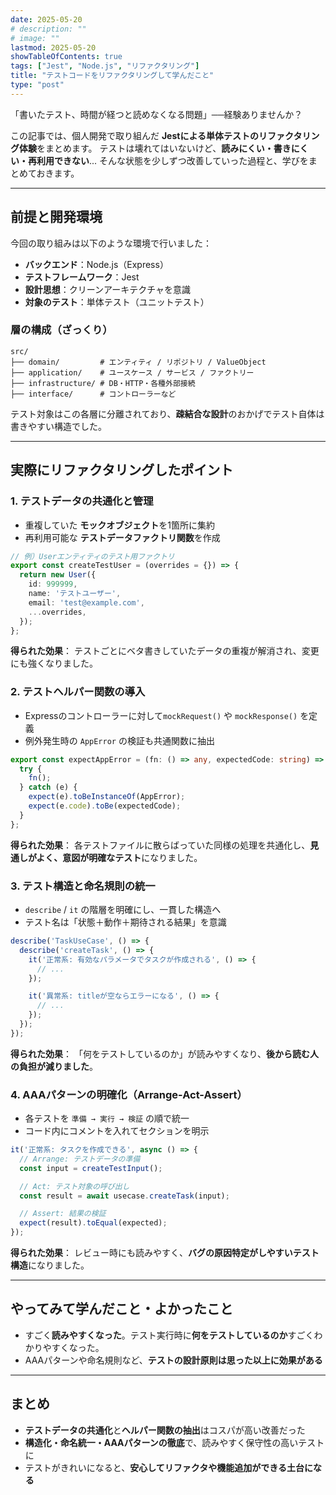 ```yaml
---
date: 2025-05-20
# description: ""
# image: ""
lastmod: 2025-05-20
showTableOfContents: true
tags: ["Jest", "Node.js", "リファクタリング"]
title: "テストコードをリファクタリングして学んだこと"
type: "post"
---
```


「書いたテスト、時間が経つと読めなくなる問題」──経験ありませんか？

この記事では、個人開発で取り組んだ **Jestによる単体テストのリファクタリング体験**をまとめます。
テストは壊れてはいないけど、**読みにくい・書きにくい・再利用できない**...
そんな状態を少しずつ改善していった過程と、学びをまとめておきます。

---

## 前提と開発環境

今回の取り組みは以下のような環境で行いました：

- **バックエンド**：Node.js（Express）
- **テストフレームワーク**：Jest
- **設計思想**：クリーンアーキテクチャを意識
- **対象のテスト**：単体テスト（ユニットテスト）

### 層の構成（ざっくり）

```
src/
├── domain/         # エンティティ / リポジトリ / ValueObject
├── application/    # ユースケース / サービス / ファクトリー
├── infrastructure/ # DB・HTTP・各種外部接続
├── interface/      # コントローラーなど
```

テスト対象はこの各層に分離されており、**疎結合な設計**のおかげでテスト自体は書きやすい構造でした。

---

## 実際にリファクタリングしたポイント

### 1. テストデータの共通化と管理

- 重複していた **モックオブジェクト**を1箇所に集約
- 再利用可能な **テストデータファクトリ関数**を作成

```ts
// 例）Userエンティティのテスト用ファクトリ
export const createTestUser = (overrides = {}) => {
  return new User({
    id: 999999,
    name: 'テストユーザー',
    email: 'test@example.com',
    ...overrides,
  });
};
```

**得られた効果**：
テストごとにベタ書きしていたデータの重複が解消され、変更にも強くなりました。

### 2. テストヘルパー関数の導入

-  Expressのコントローラーに対して`mockRequest()` や `mockResponse()` を定義
- 例外発生時の `AppError` の検証も共通関数に抽出

```ts
export const expectAppError = (fn: () => any, expectedCode: string) => {
  try {
    fn();
  } catch (e) {
    expect(e).toBeInstanceOf(AppError);
    expect(e.code).toBe(expectedCode);
  }
};
```

**得られた効果**：
各テストファイルに散らばっていた同様の処理を共通化し、**見通しがよく、意図が明確なテスト**になりました。

### 3. テスト構造と命名規則の統一

- `describe` / `it` の階層を明確にし、一貫した構造へ
- テスト名は「状態＋動作＋期待される結果」を意識

```ts
describe('TaskUseCase', () => {
  describe('createTask', () => {
    it('正常系: 有効なパラメータでタスクが作成される', () => {
      // ...
    });

    it('異常系: titleが空ならエラーになる', () => {
      // ...
    });
  });
});
```

**得られた効果**：
「何をテストしているのか」が読みやすくなり、**後から読む人の負担が減りました**。

### 4. AAAパターンの明確化（Arrange-Act-Assert）

- 各テストを `準備 → 実行 → 検証` の順で統一
- コード内にコメントを入れてセクションを明示

```ts
it('正常系: タスクを作成できる', async () => {
  // Arrange: テストデータの準備
  const input = createTestInput();

  // Act: テスト対象の呼び出し
  const result = await usecase.createTask(input);

  // Assert: 結果の検証
  expect(result).toEqual(expected);
});
```

**得られた効果**：
レビュー時にも読みやすく、**バグの原因特定がしやすいテスト構造**になりました。

---

## やってみて学んだこと・よかったこと

- すごく**読みやすくなった**。テスト実行時に**何をテストしているのか**すごくわかりやすくなった。
- AAAパターンや命名規則など、**テストの設計原則は思った以上に効果がある**

---

## まとめ

- **テストデータの共通化**と**ヘルパー関数の抽出**はコスパが高い改善だった
- **構造化・命名統一・AAAパターンの徹底**で、読みやすく保守性の高いテストに
- テストがきれいになると、**安心してリファクタや機能追加ができる土台になる**
